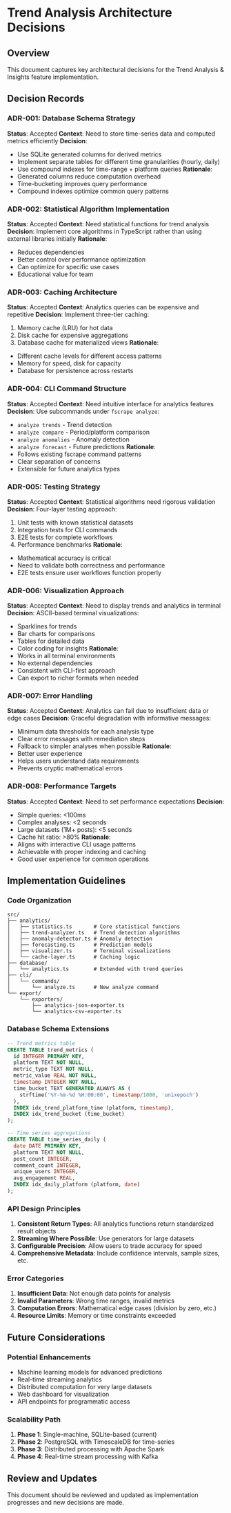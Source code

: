# Trend Analysis Architecture Decisions

## Overview
This document captures key architectural decisions for the Trend Analysis & Insights feature implementation.

## Decision Records

### ADR-001: Database Schema Strategy
**Status**: Accepted
**Context**: Need to store time-series data and computed metrics efficiently
**Decision**:
- Use SQLite generated columns for derived metrics
- Implement separate tables for different time granularities (hourly, daily)
- Use compound indexes for time-range + platform queries
**Rationale**:
- Generated columns reduce computation overhead
- Time-bucketing improves query performance
- Compound indexes optimize common query patterns

### ADR-002: Statistical Algorithm Implementation
**Status**: Accepted
**Context**: Need statistical functions for trend analysis
**Decision**: Implement core algorithms in TypeScript rather than using external libraries initially
**Rationale**:
- Reduces dependencies
- Better control over performance optimization
- Can optimize for specific use cases
- Educational value for team

### ADR-003: Caching Architecture
**Status**: Accepted
**Context**: Analytics queries can be expensive and repetitive
**Decision**: Implement three-tier caching:
1. Memory cache (LRU) for hot data
2. Disk cache for expensive aggregations
3. Database cache for materialized views
**Rationale**:
- Different cache levels for different access patterns
- Memory for speed, disk for capacity
- Database for persistence across restarts

### ADR-004: CLI Command Structure
**Status**: Accepted
**Context**: Need intuitive interface for analytics features
**Decision**: Use subcommands under `fscrape analyze`:
- `analyze trends` - Trend detection
- `analyze compare` - Period/platform comparison
- `analyze anomalies` - Anomaly detection
- `analyze forecast` - Future predictions
**Rationale**:
- Follows existing fscrape command patterns
- Clear separation of concerns
- Extensible for future analytics types

### ADR-005: Testing Strategy
**Status**: Accepted
**Context**: Statistical algorithms need rigorous validation
**Decision**: Four-layer testing approach:
1. Unit tests with known statistical datasets
2. Integration tests for CLI commands
3. E2E tests for complete workflows
4. Performance benchmarks
**Rationale**:
- Mathematical accuracy is critical
- Need to validate both correctness and performance
- E2E tests ensure user workflows function properly

### ADR-006: Visualization Approach
**Status**: Accepted
**Context**: Need to display trends and analytics in terminal
**Decision**: ASCII-based terminal visualizations:
- Sparklines for trends
- Bar charts for comparisons
- Tables for detailed data
- Color coding for insights
**Rationale**:
- Works in all terminal environments
- No external dependencies
- Consistent with CLI-first approach
- Can export to richer formats when needed

### ADR-007: Error Handling
**Status**: Accepted
**Context**: Analytics can fail due to insufficient data or edge cases
**Decision**: Graceful degradation with informative messages:
- Minimum data thresholds for each analysis type
- Clear error messages with remediation steps
- Fallback to simpler analyses when possible
**Rationale**:
- Better user experience
- Helps users understand data requirements
- Prevents cryptic mathematical errors

### ADR-008: Performance Targets
**Status**: Accepted
**Context**: Need to set performance expectations
**Decision**:
- Simple queries: <100ms
- Complex analyses: <2 seconds
- Large datasets (1M+ posts): <5 seconds
- Cache hit ratio: >80%
**Rationale**:
- Aligns with interactive CLI usage patterns
- Achievable with proper indexing and caching
- Good user experience for common operations

## Implementation Guidelines

### Code Organization
```
src/
├── analytics/
│   ├── statistics.ts       # Core statistical functions
│   ├── trend-analyzer.ts   # Trend detection algorithms
│   ├── anomaly-detector.ts # Anomaly detection
│   ├── forecasting.ts      # Prediction models
│   ├── visualizer.ts       # Terminal visualizations
│   └── cache-layer.ts      # Caching logic
├── database/
│   └── analytics.ts        # Extended with trend queries
├── cli/
│   └── commands/
│       └── analyze.ts      # New analyze command
└── export/
    └── exporters/
        ├── analytics-json-exporter.ts
        └── analytics-csv-exporter.ts
```

### Database Schema Extensions
```sql
-- Trend metrics table
CREATE TABLE trend_metrics (
  id INTEGER PRIMARY KEY,
  platform TEXT NOT NULL,
  metric_type TEXT NOT NULL,
  metric_value REAL NOT NULL,
  timestamp INTEGER NOT NULL,
  time_bucket TEXT GENERATED ALWAYS AS (
    strftime('%Y-%m-%d %H:00:00', timestamp/1000, 'unixepoch')
  ),
  INDEX idx_trend_platform_time (platform, timestamp),
  INDEX idx_trend_bucket (time_bucket)
);

-- Time series aggregations
CREATE TABLE time_series_daily (
  date DATE PRIMARY KEY,
  platform TEXT NOT NULL,
  post_count INTEGER,
  comment_count INTEGER,
  unique_users INTEGER,
  avg_engagement REAL,
  INDEX idx_daily_platform (platform, date)
);
```

### API Design Principles
1. **Consistent Return Types**: All analytics functions return standardized result objects
2. **Streaming Where Possible**: Use generators for large datasets
3. **Configurable Precision**: Allow users to trade accuracy for speed
4. **Comprehensive Metadata**: Include confidence intervals, sample sizes, etc.

### Error Categories
1. **Insufficient Data**: Not enough data points for analysis
2. **Invalid Parameters**: Wrong time ranges, invalid metrics
3. **Computation Errors**: Mathematical edge cases (division by zero, etc.)
4. **Resource Limits**: Memory or time constraints exceeded

## Future Considerations

### Potential Enhancements
- Machine learning models for advanced predictions
- Real-time streaming analytics
- Distributed computation for very large datasets
- Web dashboard for visualization
- API endpoints for programmatic access

### Scalability Path
1. **Phase 1**: Single-machine, SQLite-based (current)
2. **Phase 2**: PostgreSQL with TimescaleDB for time-series
3. **Phase 3**: Distributed processing with Apache Spark
4. **Phase 4**: Real-time stream processing with Kafka

## Review and Updates
This document should be reviewed and updated as implementation progresses and new decisions are made.